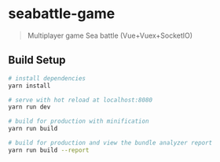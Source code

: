 # seabattle-game

> Multiplayer game Sea battle (Vue+Vuex+SocketIO)

## Build Setup

``` bash
# install dependencies
yarn install

# serve with hot reload at localhost:8080
yarn run dev

# build for production with minification
yarn run build

# build for production and view the bundle analyzer report
yarn run build --report
```
